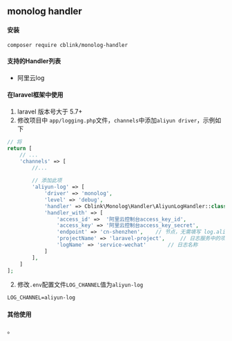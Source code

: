 ## monolog handler

#### 安装
`composer require cblink/monolog-handler`

#### 支持的Handler列表

- 阿里云log

#### 在laravel框架中使用
1. laravel 版本号大于 5.7+
2. 修改项目中 `app/logging.php`文件，`channels`中添加`aliyun driver`，示例如下
```php
// 将
return [
    // ...
    'channels' => [
        //... 
        
        // 添加此项
        'aliyun-log' => [
            'driver' => 'monolog',
            'level' => 'debug',
            'handler' => Cblink\Monolog\Handler\AliyunLogHandler::class,
            'handler_with' => [
                'access_id' =>  '阿里云控制台access_key_id',
                'access_key' => '阿里云控制台access_key_secret',
                'endpoint' => 'cn-shenzhen',    // 节点，无需填写 log.aliyuncs.com
                'projectName' => 'laravel-project',     // 日志服务中的项目名称
                'logName' => 'service-wechat'       // 日志名称
            ]
        ],
    ]   
];
```

2. 修改`.env`配置文件`LOG_CHANNEL`值为`aliyun-log`

```txt
LOG_CHANNEL=aliyun-log
```

#### 其他使用

。

